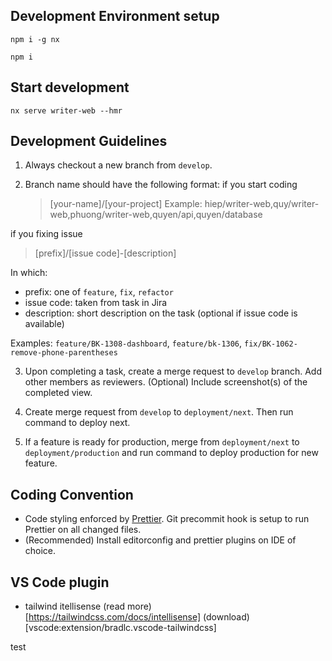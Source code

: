 ## Development Environment setup

```
npm i -g nx
```

```
npm i
```

## Start development

```
nx serve writer-web --hmr
```

## Development Guidelines

1. Always checkout a new branch from `develop`.

2. Branch name should have the following format:
   if you start coding
   > [your-name]/[your-project]
   > Example: hiep/writer-web,quy/writer-web,phuong/writer-web,quyen/api,quyen/database

if you fixing issue

> [prefix]/[issue code]-[description]

In which:

- prefix: one of `feature`, `fix`, `refactor`
- issue code: taken from task in Jira
- description: short description on the task (optional if issue code is available)

Examples: `feature/BK-1308-dashboard`, `feature/bk-1306`, `fix/BK-1062-remove-phone-parentheses`

3. Upon completing a task, create a merge request to `develop` branch. Add other members as reviewers.
   (Optional) Include screenshot(s) of the completed view.

4. Create merge request from `develop` to `deployment/next`. Then run command to deploy next.

5. If a feature is ready for production, merge from `deployment/next` to `deployment/production` and run command to deploy production for new feature.

## Coding Convention

- Code styling enforced by [Prettier](https://prettier.io/). Git precommit hook is setup to run Prettier on all changed files.
- (Recommended) Install editorconfig and prettier plugins on IDE of choice.

## VS Code plugin

- tailwind itellisense (read more)[https://tailwindcss.com/docs/intellisense] (download)[vscode:extension/bradlc.vscode-tailwindcss]

test
